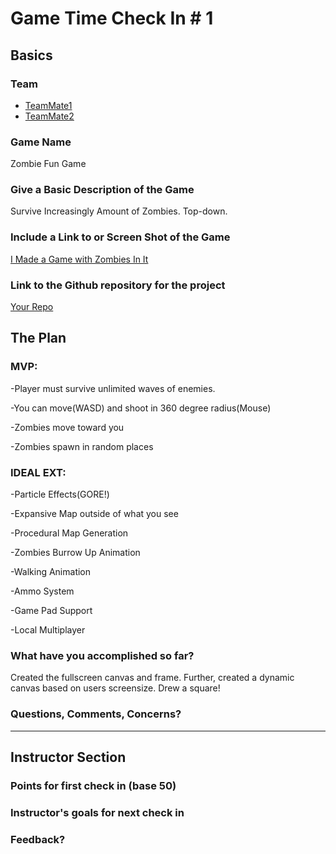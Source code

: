 # Game Time Check In # 1

## Basics

### Team
- [TeamMate1](https://github.com/Jbern16)
- [TeamMate2](https://github.com/jdliss)

### Game Name

Zombie Fun Game

### Give a Basic Description of the Game

Survive Increasingly Amount of Zombies. Top-down.

### Include a Link to or Screen Shot of the Game

[I Made a Game with Zombies In It](https://indiegamerchick.files.wordpress.com/2011/08/screen34.jpg)

### Link to the Github repository for the project
[Your Repo](https://github.com/jdliss/game-time)

## The Plan

### MVP:

-Player must survive unlimited waves of enemies. 

-You can move(WASD) and shoot in 360 degree radius(Mouse)

-Zombies move toward you

-Zombies spawn in random places

### IDEAL EXT:

-Particle Effects(GORE!)

-Expansive Map outside of what you see

-Procedural Map Generation

-Zombies Burrow Up Animation

-Walking Animation

-Ammo System

-Game Pad Support

-Local Multiplayer

### What have you accomplished so far?
Created the fullscreen canvas and frame. Further, created a dynamic canvas based on users screensize. Drew a square! 

### Questions, Comments, Concerns?

-----

## Instructor Section

### Points for first check in (base 50)

### Instructor's goals for next check in

### Feedback?
